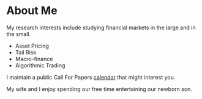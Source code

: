 # About Me


My research interests include studying financial markets in the large and in the small. 

* Asset Pricing
* Tail Risk
* Macro-finance
* Algorithmic Trading

I maintain a public Call For Papers [calendar](https://tbeason.com/financeconferences) that might interest you.

My wife and I enjoy spending our free time entertaining our newborn son.
